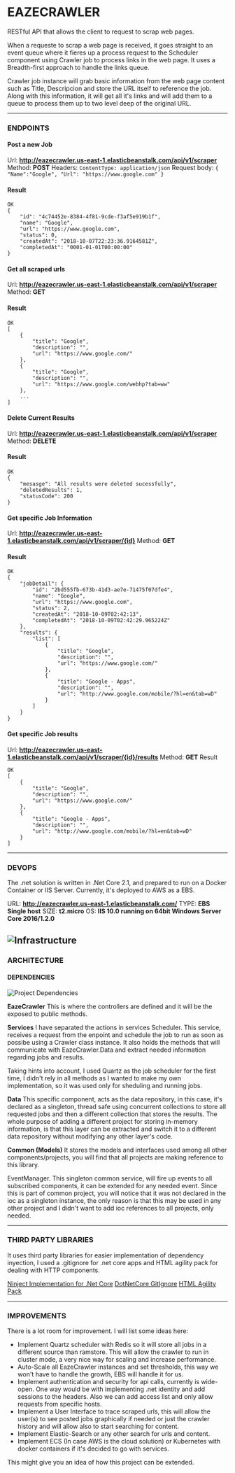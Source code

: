 
# EAZECRAWLER

RESTful API that allows the client to request to scrap web pages. 

When a requeste to scrap a web page is received, it goes straight to an event queue where it fieres up a process request to the Scheduler component using Crawler job to process links in the web page. It uses a Breadth-first approach to handle the links queue.

Crawler job instance will grab basic information from the web page content such as Title, Descripcion and store the URL itself to reference the job. Along with this information, it will get all it's links and will add them to a queue to process them up to two level deep of the original URL. 

---
### ENDPOINTS

#### Post a new Job


Url: **http://eazecrawler.us-east-1.elasticbeanstalk.com/api/v1/scraper**
Method: **POST**
Headers:
 `ContentType: application/json`
Request body:
`{
"Name":"Google",
"Url": "https://www.google.com"
}`

#### Result
    OK    
    {
        "id": "4c74452e-8384-4f81-9cde-f3af5e919b1f",
        "name": "Google",
        "url": "https://www.google.com",
        "status": 0,
        "createdAt": "2018-10-07T22:23:36.9164581Z",
        "completedAt": "0001-01-01T00:00:00"
    }

#### Get all scraped urls

Url: **http://eazecrawler.us-east-1.elasticbeanstalk.com/api/v1/scraper**
Method:  **GET**
#### Result

    OK 
    [
        {
            "title": "Google",
            "description": "",
            "url": "https://www.google.com/"
        },
        {
            "title": "Google",
            "description": "",
            "url": "https://www.google.com/webhp?tab=ww"
        },
        ...
    ]

#### Delete Current Results

Url: **http://eazecrawler.us-east-1.elasticbeanstalk.com/api/v1/scraper**
Method: **DELETE**

#### Result
  
    OK 
    {
        "mesasge": "All results were deleted sucessfully",
        "deletedResults": 1,
        "statusCode": 200
    }

#### Get specific Job Information

Url: **http://eazecrawler.us-east-1.elasticbeanstalk.com/api/v1/scraper/{id}**
Method: **GET**
#### Result 
  
    OK
    {
        "jobDetail": {
            "id": "2bd555fb-673b-41d3-ae7e-71475f07dfe4",
            "name": "Google",
            "url": "https://www.google.com",
            "status": 2,
            "createdAt": "2018-10-09T02:42:13",
            "completedAt": "2018-10-09T02:42:29.965224Z"
        },
        "results": {
            "list": [
                {
                    "title": "Google",
                    "description": "",
                    "url": "https://www.google.com/"
                },
                {
                    "title": "Google - Apps",
                    "description": "",
                    "url": "http://www.google.com/mobile/?hl=en&tab=wD"
                }
            ]
        }
    }

#### Get specific Job results
Url: **http://eazecrawler.us-east-1.elasticbeanstalk.com/api/v1/scraper/{id}/results**
Method: **GET**
Result
        
    OK
    [
        {
            "title": "Google",
            "description": "",
            "url": "https://www.google.com/"
        },
        {
            "title": "Google - Apps",
            "description": "",
            "url": "http://www.google.com/mobile/?hl=en&tab=wD"
        }
    ]

---
### DEVOPS

The .net solution is written in .Net Core 2.1, and prepared to run on a Docker Container or IIS Server. Currently, it's deployed to AWS as a EBS.

URL: **http://eazecrawler.us-east-1.elasticbeanstalk.com/**
TYPE: **EBS Single host**
SIZE: **t2.micro**
OS: **IIS 10.0 running on 64bit Windows Server Core 2016/1.2.0**

![Infrastructure](https://s3.amazonaws.com/eaze-crawler-content/cloudcraft.JPG)
---
### ARCHITECTURE

#### DEPENDENCIES   
![Project Dependencies](https://s3.amazonaws.com/eaze-crawler-content/Project+Dependancy.JPG)

**EazeCrawler**
This is where the controllers are defined and it will be the exposed to public methods.

**Services**
I have separated the actions in services
Scheduler. This service, receives a request from the enpoint and schedule the job to run as soon as possibe using a Crawler class instance. It also holds the methods that will communicate with EazeCrawler.Data and extract needed information regarding jobs and results.

Taking hints into account, I used Quartz as the job scheduler for the first time, I didn't rely in all methods as I wanted to make my own implementation, so it was used only for sheduling and running jobs.

**Data**
This specific component, acts as the data repository, in this case, it's declared as a singleton, thread safe using concurrent collections to store all requested jobs and then a different collection that stores the results. The whole purpose of adding a different project for storing in-memory information, is that this layer can be extracted and switch it to a different data repository without modifying any other layer's code.

**Common (Models)**
It stores the models and interfaces used among all other components/projects, you will find that all projects are making reference to this library.

EventManager. This singleton common service, will fire up events to all subscribed components, it can be extended for any needed event. Since this is part of common project, you will notice that it was not declared in the ioc as a singleton instance, the only reason is that this may be used in any other project and I didn't want to add ioc references to all projects, only needed.

---
### THIRD PARTY LIBRARIES

It uses third party libraries for easier implementation of dependency inyection, I used a .gitignore for .net core apps and HTML agility pack for dealing with HTTP components.

[Ninject Implementation for .Net Core](https://dev.to/cwetanow/wiring-up-ninject-with-aspnet-core-20-3hp)
[DotNetCore GitIgnore](https://github.com/thangchung/awesome-dotnet-core/blob/master/.gitignore)
[HTML Agility Pack](https://html-agility-pack.net)

---
### IMPROVEMENTS
There is a lot room for improvement. I will list some ideas here:

- Implement Quartz scheduler with Redis so it will store all jobs in a different source than ramstore. This will allow the crawler to run in cluster mode, a very nice way for scaling and increase performance.
- Auto-Scale all EazeCrawler instances and set thresholds, this way we won't have to handle the growth, EBS will handle it for us.
- Implement authentication and security for api calls, currently is wide-open. One way would be with implementing .net identity and add sessions to the headers. Also we can add access list and only allow requests from specific hosts.
- Implement a User Interface to trace scraped urls, this will allow the user(s) to  see posted jobs graphically if needed or just the crawler history and will allow also to start searching for content.
- Implement Elastic-Search or any other search for urls and content.
- Implement ECS (In case AWS is the cloud solution) or Kubernetes with docker containers if it's decided to go with services.

This might give you an idea of how this project can be extended.